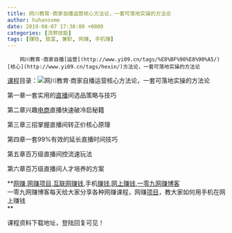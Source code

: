 ```yaml
---
title: 网川教育·商家自播运营核心方法论，一套可落地实操的方法论
author: huhansome
date: 2019-08-07 17:38:00 +0800
categories: [流弊技能]
tags: [赚钱, 致富, 兼职, 网赚, 手机赚]
---
```



        网川教育·商家自播[运营](http://www.yi09.cn/tags/%E8%BF%90%E8%90%A5/)[核心](http://www.yi09.cn/tags/hexin/)方法论，一套可落地实操的方法论

[课程](http://www.yi09.cn/tags/%E8%AF%BE%E7%A8%8B/)目录：![网川教育·商家自播运营核心方法论，一套可落地实操的方法论](http://www.yi09.cn/zb_users/upload/2021/11/20211125201803163784268391822.jpeg)

第一章一套实用的[直播](http://www.yi09.cn/tags/%E7%9B%B4%E6%92%AD/)间选品策略与技巧

第二章兴趣[电商](http://www.yi09.cn/tags/%E7%94%B5%E5%95%86/)直播快速破冷启秘籍

第三章三招掌握直播间转正价核心原理

第四章一套99%有效的延长直播时间技巧

第五章百万级直播间控流速玩法

第六章百万级直播间人才培养的方案

  

**[网赚](http://www.yi09.cn/tags/%E7%BD%91%E8%B5%9A/),[网赚项目](http://www.yi09.cn/tags/%E7%BD%91%E8%B5%9A%E9%A1%B9%E7%9B%AE/),[互联网赚钱](http://www.yi09.cn/tags/%E4%BA%92%E8%81%94%E7%BD%91%E8%B5%9A%E9%92%B1/),手机[赚钱](http://www.yi09.cn/tags/%E8%B5%9A%E9%92%B1/),[网上赚钱](http://www.yi09.cn/tags/%E7%BD%91%E4%B8%8A%E8%B5%9A%E9%92%B1/),[一零九网赚博客](http://www.yi09.cn/tags/%E4%B8%80%E9%9B%B6%E4%B9%9D%E7%BD%91%E8%B5%9A%E5%8D%9A%E5%AE%A2/)  
一零九网赚博客每天给大家分享各种网赚课程，网赚[项目](http://www.yi09.cn/tags/%E9%A1%B9%E7%9B%AE/)，教大家如何用手机在网上赚钱  
**  
  
  

课程资料下载地址，登陆回复可见！

